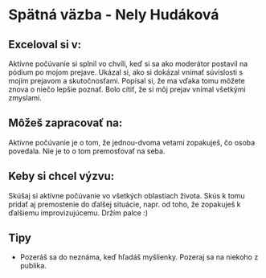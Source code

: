 # Spätná väzba - Nely Hudáková

## Exceloval si v:
Aktívne počúvanie si splnil vo chvíli, keď si sa ako moderátor postavil na pódium po mojom prejave. Ukázal si, ako si dokázal vnímať súvislosti s mojím prejavom a skutočnosťami. Popísal si, že ma vďaka tomu môžete znova o niečo lepšie poznať. Bolo cítiť, že si môj prejav vnímal všetkými zmyslami.

## Môžeš zapracovať na:
Aktívne počúvanie je o tom, že jednou-dvoma vetami zopakuješ, čo osoba povedala. Nie je to o tom premosťovať na seba.

## Keby si chcel výzvu:
Skúšaj si aktívne počúvanie vo všetkých oblastiach života. Skús k tomu pridať aj premostenie do ďalšej situácie, napr. od toho, že zopakuješ k ďalšiemu improvizujúcemu. Držím palce :)

## Tipy
- Pozeráš sa do neznáma, keď hľadáš myšlienky. Pozeraj sa na niekoho z publika.

